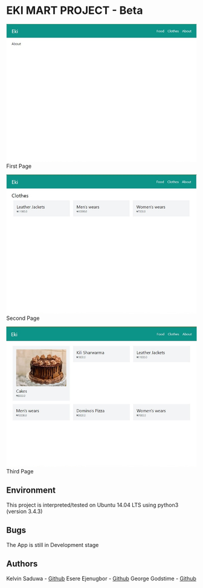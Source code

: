 # EKI MART PROJECT - Beta

![Image](images/image1.jpg)
First Page

![Image](images/image2.jpg)
Second Page

![Image](images/image3.jpg)
Third Page




## Environment
This project is interpreted/tested on Ubuntu 14.04 LTS using python3 (version 3.4.3)

## Bugs
The App is still in Development stage

## Authors
Kelvin Saduwa - [Github](https://github.com/Avwerosuo25) 
Esere Ejenugbor - [Github](https://github.com/Roys77111) 
George Godstime - [Github](https://github.com/jayminai)

